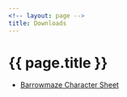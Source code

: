 ```yaml
---
<!-- layout: page -->
title: Downloads
---
```


# {{ page.title }}

- [Barrowmaze Character Sheet](./downloads/BarrowmazeSheet.pdf)
